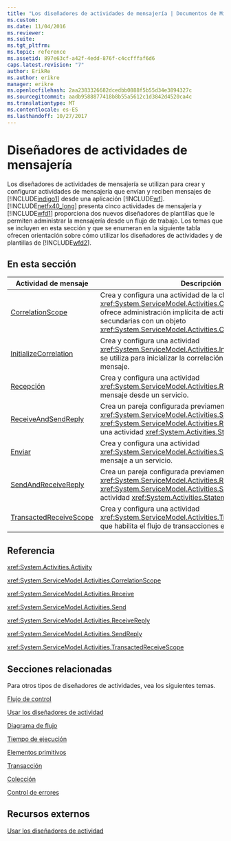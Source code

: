 ```yaml
---
title: "Los diseñadores de actividades de mensajería | Documentos de Microsoft"
ms.custom: 
ms.date: 11/04/2016
ms.reviewer: 
ms.suite: 
ms.tgt_pltfrm: 
ms.topic: reference
ms.assetid: 897e63cf-a42f-4edd-876f-c4ccfffaf6d6
caps.latest.revision: "7"
author: ErikRe
ms.author: erikre
manager: erikre
ms.openlocfilehash: 2aa2383326682dcedbb0888f5b55d34e3894327c
ms.sourcegitcommit: aadb9588877418b8b55a5612c1d3842d4520ca4c
ms.translationtype: MT
ms.contentlocale: es-ES
ms.lasthandoff: 10/27/2017
---
```

# <a name="messaging-activity-designers"></a>Diseñadores de actividades de mensajería
Los diseñadores de actividades de mensajería se utilizan para crear y configurar actividades de mensajería que envían y reciben mensajes de [!INCLUDE[indigo1](../workflow-designer/includes/indigo1_md.md)] desde una aplicación [!INCLUDE[wf](../workflow-designer/includes/wf_md.md)]. [!INCLUDE[netfx40_long](../workflow-designer/includes/netfx40_long_md.md)] presenta cinco actividades de mensajería y [!INCLUDE[wfd1](../workflow-designer/includes/wfd1_md.md)] proporciona dos nuevos diseñadores de plantillas que le permiten administrar la mensajería desde un flujo de trabajo. Los temas que se incluyen en esta sección y que se enumeran en la siguiente tabla ofrecen orientación sobre cómo utilizar los diseñadores de actividades y de plantillas de [!INCLUDE[wfd2](../workflow-designer/includes/wfd2_md.md)].  
  
## <a name="in-this-section"></a>En esta sección  
  
|Actividad de mensaje|Descripción|  
|----------------------|-----------------|  
|[CorrelationScope](../workflow-designer/correlationscope-activity-designer.md)|Crea y configura una actividad de la clase <xref:System.ServiceModel.Activities.CorrelationScope> que ofrece administración implícita de actividades de mensajería secundarias con un objeto <xref:System.ServiceModel.Activities.CorrelationHandle>.|  
|[InitializeCorrelation](../workflow-designer/initializecorrelation-activity-designer.md)|Crea y configura una actividad <xref:System.ServiceModel.Activities.InitializeCorrelation> que se utiliza para inicializar la correlación sin enviar o recibir un mensaje.|  
|[Recepción](../workflow-designer/receive-activity-designer.md)|Crea y configura una actividad <xref:System.ServiceModel.Activities.Receive> que recibe un mensaje desde un servicio.|  
|[ReceiveAndSendReply](../workflow-designer/receiveandsendreply-template-designer.md)|Crea un pareja configurada previamente de actividades <xref:System.ServiceModel.Activities.Send> y <xref:System.ServiceModel.Activities.ReceiveReply> dentro de una actividad <xref:System.Activities.Statements.Sequence>.|  
|[Enviar](../workflow-designer/send-activity-designer.md)|Crea y configura una actividad <xref:System.ServiceModel.Activities.Send> que envía un mensaje a un servicio.|  
|[SendAndReceiveReply](../workflow-designer/sendandreceivereply-template-designer.md)|Crea un pareja configurada previamente de actividades <xref:System.ServiceModel.Activities.Receive> y <xref:System.ServiceModel.Activities.SendReply> dentro de una actividad <xref:System.Activities.Statements.Sequence>.|  
|[TransactedReceiveScope](../workflow-designer/transactedreceivescope-activity-designer.md)|Crea y configura una actividad <xref:System.ServiceModel.Activities.TransactedReceiveScope> que habilita el flujo de transacciones en un flujo de trabajo.|  
  
## <a name="reference"></a>Referencia  
 <xref:System.Activities.Activity>  
  
 <xref:System.ServiceModel.Activities.CorrelationScope>  
  
 <xref:System.ServiceModel.Activities.Receive>  
  
 <xref:System.ServiceModel.Activities.Send>  
  
 <xref:System.ServiceModel.Activities.ReceiveReply>  
  
 <xref:System.ServiceModel.Activities.SendReply>  
  
 <xref:System.ServiceModel.Activities.TransactedReceiveScope>  
  
## <a name="related-sections"></a>Secciones relacionadas  
 Para otros tipos de diseñadores de actividades, vea los siguientes temas.  
  
 [Flujo de control](../workflow-designer/control-flow-activity-designers.md)  
  
 [Usar los diseñadores de actividad](../workflow-designer/using-the-activity-designers.md)  
  
 [Diagrama de flujo](../workflow-designer/flowchart-activity-designers.md)  
  
 [Tiempo de ejecución](../workflow-designer/runtime-activity-designers.md)  
  
 [Elementos primitivos](../workflow-designer/primitives-activity-designers.md)  
  
 [Transacción](../workflow-designer/transaction-activity-designers.md)  
  
 [Colección](../workflow-designer/collection-activity-designers.md)  
  
 [Control de errores](../workflow-designer/error-handling-activity-designers.md)  
  
## <a name="external-resources"></a>Recursos externos  
 [Usar los diseñadores de actividad](../workflow-designer/using-the-activity-designers.md)